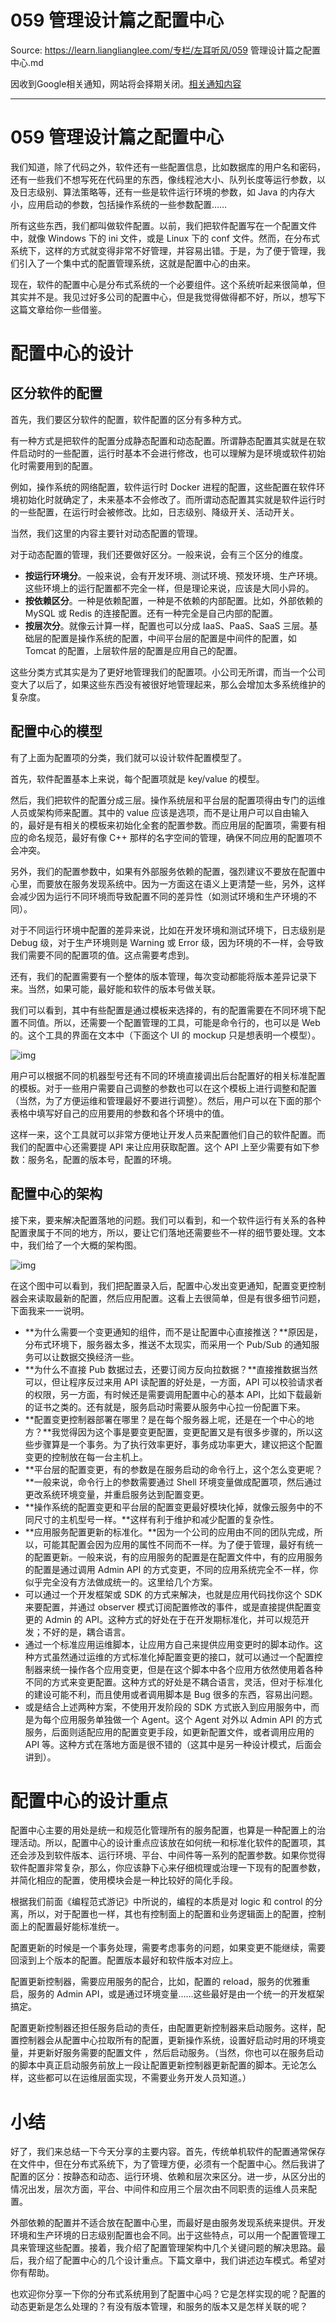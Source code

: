 # 059  管理设计篇之配置中心 

Source: https://learn.lianglianglee.com/专栏/左耳听风/059  管理设计篇之配置中心.md

因收到Google相关通知，网站将会择期关闭。[相关通知内容](https://lumendatabase.org/notices/44265620)

---

# 059 管理设计篇之配置中心

我们知道，除了代码之外，软件还有一些配置信息，比如数据库的用户名和密码，还有一些我们不想写死在代码里的东西，像线程池大小、队列长度等运行参数，以及日志级别、算法策略等，还有一些是软件运行环境的参数，如 Java 的内存大小，应用启动的参数，包括操作系统的一些参数配置……

所有这些东西，我们都叫做软件配置。以前，我们把软件配置写在一个配置文件中，就像 Windows 下的 ini 文件，或是 Linux 下的 conf 文件。然而，在分布式系统下，这样的方式就变得非常不好管理，并容易出错。于是，为了便于管理，我们引入了一个集中式的配置管理系统，这就是配置中心的由来。

现在，软件的配置中心是分布式系统的一个必要组件。这个系统听起来很简单，但其实并不是。我见过好多公司的配置中心，但是我觉得做得都不好，所以，想写下这篇文章给你一些借鉴。

# 配置中心的设计

## 区分软件的配置

首先，我们要区分软件的配置，软件配置的区分有多种方式。

有一种方式是把软件的配置分成静态配置和动态配置。所谓静态配置其实就是在软件启动时的一些配置，运行时基本不会进行修改，也可以理解为是环境或软件初始化时需要用到的配置。

例如，操作系统的网络配置，软件运行时 Docker 进程的配置，这些配置在软件环境初始化时就确定了，未来基本不会修改了。而所谓动态配置其实就是软件运行时的一些配置，在运行时会被修改。比如，日志级别、降级开关、活动开关。

当然，我们这里的内容主要针对动态配置的管理。

对于动态配置的管理，我们还要做好区分。一般来说，会有三个区分的维度。

* **按运行环境分**。一般来说，会有开发环境、测试环境、预发环境、生产环境。这些环境上的运行配置都不完全一样，但是理论来说，应该是大同小异的。
* **按依赖区分**。一种是依赖配置，一种是不依赖的内部配置。比如，外部依赖的 MySQL 或 Redis 的连接配置。还有一种完全是自己内部的配置。
* **按层次分**。就像云计算一样，配置也可以分成 IaaS、PaaS、SaaS 三层。基础层的配置是操作系统的配置，中间平台层的配置是中间件的配置，如 Tomcat 的配置，上层软件层的配置是应用自己的配置。

这些分类方式其实是为了更好地管理我们的配置项。小公司无所谓，而当一个公司变大了以后了，如果这些东西没有被很好地管理起来，那么会增加太多系统维护的复杂度。

## 配置中心的模型

有了上面为配置项的分类，我们就可以设计软件配置模型了。

首先，软件配置基本上来说，每个配置项就是 key/value 的模型。

然后，我们把软件的配置分成三层。操作系统层和平台层的配置项得由专门的运维人员或架构师来配置。其中的 value 应该是选项，而不是让用户可以自由输入的，最好是有相关的模板来初始化全套的配置参数。而应用层的配置项，需要有相应的命名规范，最好有像 C++ 那样的名字空间的管理，确保不同应用的配置项不会冲突。

另外，我们的配置参数中，如果有外部服务依赖的配置，强烈建议不要放在配置中心里，而要放在服务发现系统中。因为一方面这在语义上更清楚一些，另外，这样会减少因为运行不同环境而导致配置不同的差异性（如测试环境和生产环境的不同）。

对于不同运行环境中配置的差异来说，比如在开发环境和测试环境下，日志级别是 Debug 级，对于生产环境则是 Warning 或 Error 级，因为环境的不一样，会导致我们需要不同的配置项的值。这点需要考虑到。

还有，我们的配置需要有一个整体的版本管理，每次变动都能将版本差异记录下来。当然，如果可能，最好能和软件的版本号做关联。

我们可以看到，其中有些配置是通过模板来选择的，有的配置需要在不同环境下配置不同值。所以，还需要一个配置管理的工具，可能是命令行的，也可以是 Web 的。这个工具的界面在文本中（下面这个 UI 的 mockup 只是想表明一个模型）。

![img](assets/5aeb4055738bd15188a007ccbbbc38b7.png)

用户可以根据不同的机器型号还有不同的环境直接调出后台配置好的相关标准配置的模板。对于一些用户需要自己调整的参数也可以在这个模板上进行调整和配置（当然，为了方便运维和管理最好不要进行调整）。然后，用户可以在下面的那个表格中填写好自己的应用要用的参数和各个环境中的值。

这样一来，这个工具就可以非常方便地让开发人员来配置他们自己的软件配置。而我们的配置中心还需要提 API 来让应用获取配置。这个 API 上至少需要有如下参数：服务名，配置的版本号，配置的环境。

## 配置中心的架构

接下来，要来解决配置落地的问题。我们可以看到，和一个软件运行有关系的各种配置隶属于不同的地方，所以，要让它们落地还需要些不一样的细节要处理。文本中，我们给了一个大概的架构图。

![img](assets/745c444c53457239de884a943adff1b5.png)

在这个图中可以看到，我们把配置录入后，配置中心发出变更通知，配置变更控制器会来读取最新的配置，然后应用配置。这看上去很简单，但是有很多细节问题，下面我来一一说明。

* **为什么需要一个变更通知的组件，而不是让配置中心直接推送？**原因是，分布式环境下，服务器太多，推送不太现实，而采用一个 Pub/Sub 的通知服务可以让数据交换经济一些。
* **为什么不直接 Pub 数据过去，还要订阅方反向拉数据？**直接推数据当然可以，但让程序反过来用 API 读配置的好处是，一方面，API 可以校验请求者的权限，另一方面，有时候还是需要调用配置中心的基本 API，比如下载最新的证书之类的。还有就是，服务启动时需要从服务中心拉一份配置下来。
* **配置变更控制器部署在哪里？是在每个服务器上呢，还是在一个中心的地方？**我觉得因为这个事是要变更配置，变更配置又是有很多步骤的，所以这些步骤算是一个事务。为了执行效率更好，事务成功率更大，建议把这个配置变更的控制放在每一台主机上。
* **平台层的配置变更，有的参数是在服务启动的命令行上，这个怎么变更呢？**一般来说，命令行上的参数需要通过 Shell 环境变量做成配置项，然后通过更改系统环境变量，并重启服务达到配置变更。
* **操作系统的配置变更和平台层的配置变更最好模块化掉，就像云服务中的不同尺寸的主机型号一样。**这样有利于维护和减少配置的复杂性。
* **应用服务配置更新的标准化。**因为一个公司的应用由不同的团队完成，所以，可能其配置会因为应用的属性不同而不一样。为了便于管理，最好有统一的配置更新。一般来说，有的应用服务的配置是在配置文件中，有的应用服务的配置是通过调用 Admin API 的方式变更，不同的应用系统完全不一样，你似乎完全没有方法做成统一的。这里给几个方案。
* 可以通过一个开发框架或 SDK 的方式来解决，也就是应用代码找你这个 SDK 来要配置，并通过 observer 模式订阅配置修改的事件，或是直接提供配置变更的 Admin 的 API。这种方式的好处在于在开发期标准化，并可以规范开发；不好的是，耦合语言。
* 通过一个标准应用运维脚本，让应用方自己来提供应用变更时的脚本动作。这种方式虽然通过运维的方式标准化掉配置变更的接口，就可以通过一个配置控制器来统一操作各个应用变更，但是在这个脚本中各个应用方依然使用着各种不同的方式来变更配置。这种方式的好处是不耦合语言，灵活，但对于标准化的建设可能不利，而且使用或者调用脚本是 Bug 很多的东西，容易出问题。
* 或是结合上述两种方案，不使用开发阶段的 SDK 方式嵌入到应用服务中，而是为每个应用服务单独做一个 Agent。这个 Agent 对外以 Admin API 的方式服务，后面则适配应用的配置变更手段，如更新配置文件，或者调用应用的 API 等。这种方式在落地方面是很不错的（这其中是另一种设计模式，后面会讲到）。

# 配置中心的设计重点

配置中心主要的用处是统一和规范化管理所有的服务配置，也算是一种配置上的治理活动。所以，配置中心的设计重点应该放在如何统一和标准化软件的配置项，其还会涉及到软件版本、运行环境、平台、中间件等一系列的配置参数。如果你觉得软件配置非常复杂，那么，你应该静下心来仔细梳理或治理一下现有的配置参数，并简化相应的配置，使用模块会是一种比较好的简化手段。

根据我们前面《编程范式游记》中所说的，编程的本质是对 logic 和 control 的分离，所以，对于配置也一样，其也有控制面上的配置和业务逻辑面上的配置，控制面上的配置最好能标准统一。

配置更新的时候是一个事务处理，需要考虑事务的问题，如果变更不能继续，需要回滚到上个版本的配置。配置版本最好和软件版本对应上。

配置更新控制器，需要应用服务的配合，比如，配置的 reload，服务的优雅重启，服务的 Admin API，或是通过环境变量……这些最好是由一个统一的开发框架搞定。

配置更新控制器还担任服务启动的责任，由配置更新控制器来启动服务。这样，配置控制器会从配置中心拉取所有的配置，更新操作系统，设置好启动时用的环境变量，并更新好服务需要的配置文件 ，然后启动服务。（当然，你也可以在服务启动的脚本中真正启动服务前放上一段让配置更新控制器更新配置的脚本。无论怎么样，这些都可以在运维层面实现，不需要业务开发人员知道。）

# 小结

好了，我们来总结一下今天分享的主要内容。首先，传统单机软件的配置通常保存在文件中，但在分布式系统下，为了管理方便，必须有一个配置中心。然后我讲了配置的区分：按静态和动态、运行环境、依赖和层次来区分。进一步，从区分出的情况出发，层次方面，平台、中间件和应用三个层次由不同职责的运维人员来配置。

外部依赖的配置并不适合放在配置中心里，而最好是由服务发现系统来提供。开发环境和生产环境的日志级别配置也会不同。出于这些特点，可以用一个配置管理工具来管理这些配置。接着，我介绍了配置管理架构中几个关键问题的解决思路。最后，我介绍了配置中心的几个设计重点。下篇文章中，我们讲述边车模式。希望对你有帮助。

也欢迎你分享一下你的分布式系统用到了配置中心吗？它是怎样实现的呢？配置的动态更新是怎么处理的？有没有版本管理，和服务的版本又是怎样关联的呢？